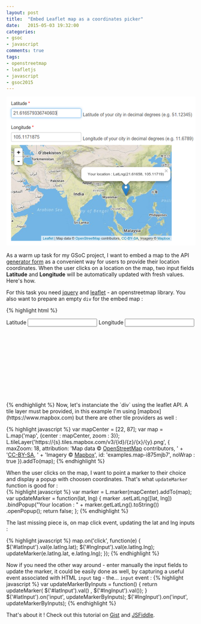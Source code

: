 ```yaml
---
layout: post
title:  "Embed Leaflet map as a coordinates picker"
date:   2015-05-03 19:32:00
categories: 
- gsoc
- javascript
comments: true
tags:
- openstreetmap
- leafletjs
- javascript
- gsoc2015
---
```


![Image broken](/images/map-picker.png "The generator form with map picker embedded")

As a warm up task for my GSoC project, I want to embed a map to the API [generator form](http://api.fossasia.net/generator/index.html) as a convenient way for users to provide their location coordinates. When the user clicks on a location on the map, two input fields **Latitude** and **Longitude** will be automatically updated with fresh values. Here's how.

For this task you need [jquery](https://jquery.com/) and [leaflet](http://leafletjs.com/) - an openstreetmap library. You also want to prepare an empty `div` for the embed map :

{% highlight html %}
<html>
<head>
    <link rel="stylesheet" href="http://cdn.leafletjs.com/leaflet-0.7.3/leaflet.css"/>
</head>
<body>
    <label for="latInput">Latitude</label>
    <input id="latInput"/>
    <label for="lngInput">Longitude</label>
    <input id="lngInput"/>
    <div id="map" style="height : 200px"></div>
    <script src="http://cdn.leafletjs.com/leaflet-0.7.3/leaflet.js"></script>
    <script src="https://code.jquery.com/jquery-1.11.3.min.js"></script>
<body>
</html>
{% endhighlight %}  Now, let's instanciate the `div` using the leaflet API. A tile layer must be provided, in this example I'm using [mapbox](https://www.mapbox.com) but there are other tile providers as well :

{% highlight javascript %}
var mapCenter = [22, 87];
var map = L.map('map', {center : mapCenter, zoom : 3});
L.tileLayer('https://{s}.tiles.mapbox.com/v3/{id}/{z}/{x}/{y}.png', {
    maxZoom: 18,
    attribution: 'Map data &copy; <a href="http://openstreetmap.org">OpenStreetMap</a> contributors, ' +
    '<a href="http://creativecommons.org/licenses/by-sa/2.0/">CC-BY-SA</a>, ' +
    'Imagery © <a href="http://mapbox.com">Mapbox</a>',
    id: 'examples.map-i875mjb7',
    noWrap : true
}).addTo(map);
{% endhighlight %}

When the user clicks on the map, I want to point a marker to their choice and display a popup with choosen coordinates. That's what `updateMarker` function is good for :  
{% highlight javascript %}
var marker = L.marker(mapCenter).addTo(map);
var updateMarker = function(lat, lng) {
    marker
        .setLatLng([lat, lng])
        .bindPopup("Your location :  " + marker.getLatLng().toString())
        .openPopup();
    return false;
};
{% endhighlight %}

The last missing piece is, on map click event, updating the lat and lng inputs : 

{% highlight javascript %}
map.on('click', function(e) {
    $('#latInput').val(e.latlng.lat);
    $('#lngInput').val(e.latlng.lng);
    updateMarker(e.latlng.lat, e.latlng.lng);
});
{% endhighlight %}

Now if you need the other way around - enter manually the input fields to update the marker, it could be easily done as well, by capturing a useful event associated with HTML `input` tag - the... `input` event :
{% highlight javascript %}
var updateMarkerByInputs = function() {
	return updateMarker( $('#latInput').val() , $('#lngInput').val());
}
$('#latInput').on('input', updateMarkerByInputs);
$('#lngInput').on('input', updateMarkerByInputs);
{% endhighlight %}

That's about it ! Check out this tutorial on [Gist](https://gist.github.com/zyzo/143e2d8ec67f7c316ae2) and [JSFiddle](http://jsfiddle.net/zyzo/d8wafp5q/).
